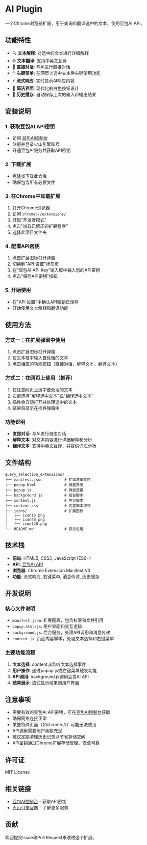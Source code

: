 # AI Plugin

一个Chrome浏览器扩展，用于查询和翻译选中的文本，使用豆包AI API。

## 功能特性

- 🔍 **文本解释**: 对选中的文本进行详细解释
- 🌐 **文本翻译**: 支持中英文互译
- 💬 **直接对话**: 与AI进行直接对话
- 🖱️ **右键菜单**: 在网页上选中文本后右键使用功能
- ⚡ **流式响应**: 实时显示AI响应内容
- 🎨 **简洁界面**: 现代化的白色按钮设计
- 💾 **历史缓存**: 自动保存上次的输入和输出结果

## 安装说明

### 1. 获取豆包AI API密钥
- 访问 [豆包AI控制台](https://console.volcengine.com/ark/region:ark+cn-beijing/overview?briefPage=0&briefType=introduce&type=new)
- 注册并登录火山引擎账号
- 开通豆包AI服务并获取API密钥

### 2. 下载扩展
- 克隆或下载此仓库
- 确保包含所有必要文件

### 3. 在Chrome中加载扩展
1. 打开Chrome浏览器
2. 访问 `chrome://extensions/`
3. 开启"开发者模式"
4. 点击"加载已解压的扩展程序"
5. 选择此项目文件夹

### 4. 配置API密钥
1. 点击扩展图标打开弹窗
2. 切换到"API 设置"标签页
3. 在"豆包AI API Key"输入框中输入您的API密钥
4. 点击"保存API密钥"按钮

### 5. 开始使用
- 在"API 设置"中确认API密钥已保存
- 开始使用文本解释和翻译功能

## 使用方法

### 方式一：在扩展弹窗中使用
1. 点击扩展图标打开弹窗
2. 在文本框中输入要处理的文本
3. 点击相应的功能按钮（直接对话、解释文本、翻译文本）

### 方式二：在网页上使用（推荐）
1. 在任意网页上选中要处理的文本
2. 右键选择"解释选中文本"或"翻译选中文本"
3. 插件会自动打开并处理选中的文本
4. 结果将显示在插件弹窗中

### 功能说明
- **直接对话**: 与AI进行自由对话
- **解释文本**: 对文本内容进行详细解释和分析
- **翻译文本**: 支持中英文互译，并提供词汇分析

## 文件结构

```
query_selection_extensions/
├── manifest.json          # 扩展清单文件
├── popup.html             # 弹窗界面
├── popup.js               # 弹窗逻辑
├── background.js          # 后台脚本
├── content.js             # 内容脚本
├── content.css            # 内容脚本样式
├── icons/                 # 扩展图标
│   ├── icon16.png
│   ├── icon48.png
│   └── icon128.png
└── README.md              # 项目说明
```

## 技术栈

- **前端**: HTML5, CSS3, JavaScript (ES6+)
- **API**: [豆包AI API](https://console.volcengine.com/ark/region:ark+cn-beijing/overview?briefPage=0&briefType=introduce&type=new)
- **浏览器**: Chrome Extension Manifest V3
- **功能**: 流式响应, 右键菜单, 消息传递, 历史缓存

## 开发说明

### 核心文件说明

- `manifest.json`: 扩展配置，包含权限和文件引用
- `popup.html/js`: 用户界面和交互逻辑
- `background.js`: 后台服务，处理API调用和消息传递
- `content.js`: 页面内容脚本，处理文本选择和右键菜单

### 主要功能流程

1. **文本选择**: content.js监听文本选择事件
2. **用户操作**: 通过popup.js或右键菜单触发功能
3. **API调用**: background.js调用豆包AI API
4. **结果展示**: 流式显示结果到用户界面

## 注意事项

- 需要有效的豆包AI API密钥，可在[豆包AI控制台](https://console.volcengine.com/ark/region:ark+cn-beijing/overview?briefPage=0&briefType=introduce&type=new)获取
- 确保网络连接正常
- 某些特殊页面（如chrome://）可能无法使用
- API调用需要账户余额充足
- 建议定期清理历史记录以节省存储空间
- API密钥通过Chrome扩展存储管理，安全可靠

## 许可证

MIT License

## 相关链接

- [豆包AI控制台](https://console.volcengine.com/ark/region:ark+cn-beijing/overview?briefPage=0&briefType=introduce&type=new) - 获取API密钥
- [火山引擎官网](https://www.volcengine.com/) - 了解更多服务

## 贡献

欢迎提交Issue和Pull Request来改进这个扩展。
